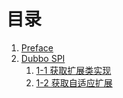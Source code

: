 # 目录

1. [Preface](0.Preface/Preface.md)
2. [Dubbo SPI](1.SPI/1-0.SPI.md)
   1. [1-1 获取扩展类实现](1.SPI/1-1.获取扩展类实现.md)
   2. [1-2 获取自适应扩展](1.SPI/1-2.获取自适应扩展.md)